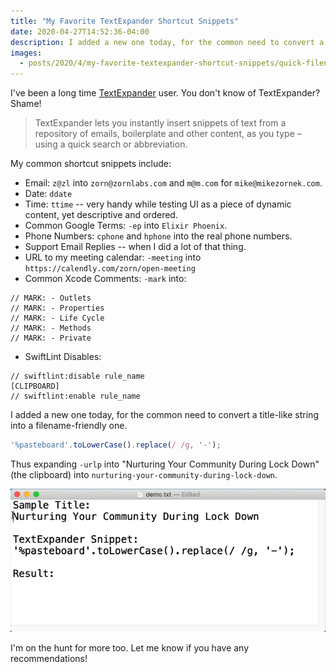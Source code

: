 ```yaml
---
title: "My Favorite TextExpander Shortcut Snippets"
date: 2020-04-27T14:52:36-04:00
description: I added a new one today, for the common need to convert a title-like string into a filename-friendly one.
images:
  - posts/2020/4/my-favorite-textexpander-shortcut-snippets/quick-filenames-from-title.gif
---
```


I've been a long time [TextExpander](https://textexpander.com/) user. You don't know of TextExpander? Shame!

> TextExpander lets you instantly insert snippets of text from a repository of emails, boilerplate and other content, as you type – using a quick search or abbreviation.

My common shortcut snippets include:

* Email: `z@zl` into `zorn@zornlabs.com` and `m@m.com` for `mike@mikezornek.com`.
* Date: `ddate`
* Time: `ttime` -- very handy while testing UI as a piece of dynamic content, yet descriptive and ordered.
* Common Google Terms: `-ep` into `Elixir Phoenix`. 
* Phone Numbers: `cphone` and `hphone` into the real phone numbers.
* Support Email Replies -- when I did a lot of that thing. 
* URL to my meeting calendar: `-meeting` into `https://calendly.com/zorn/open-meeting`
* Common Xcode Comments: `-mark` into:

```
// MARK: - Outlets
// MARK: - Properties
// MARK: - Life Cycle
// MARK: - Methods
// MARK: - Private
```

* SwiftLint Disables:

```
// swiftlint:disable rule_name
[CLIPBOARD]
// swiftlint:enable rule_name
```

I added a new one today, for the common need to convert a title-like string into a filename-friendly one.

```javascript
'%pasteboard'.toLowerCase().replace(/ /g, '-');
```

Thus expanding `-urlp` into "Nurturing Your Community During Lock Down" (the clipboard) into `nurturing-your-community-during-lock-down`.

![GIF demo of TextExpander snippet.](quick-filenames-from-title.gif)

I'm on the hunt for more too. Let me know if you have any recommendations!